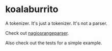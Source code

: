 # koalaburrito

A tokenizer.  It's just a tokenizer.  It's not a parser.

Check out [nagiosrangeparser](https://github.com/jamesandariese/nagiosrangeparser).

Also check out the tests for a simple example.

